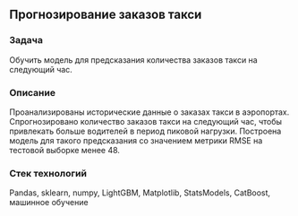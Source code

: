 ## Прогнозирование заказов такси
### Задача
Обучить модель для предсказания количества заказов такси на следующий час.

### Описание
Проанализированы исторические данные о заказах такси в аэропортах.
Спрогнозировано количество заказов такси на следующий час, чтобы привлекать больше водителей в период пиковой нагрузки. Построена модель для такого предсказания со значением метрики RMSE на тестовой выборке менее 48.

### Стек технологий
Pandas, sklearn, numpy, LightGBM, Matplotlib, StatsModels, CatBoost, машинное обучение
